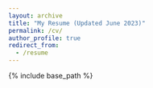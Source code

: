 ```yaml
---
layout: archive
title: "My Resume (Updated June 2023)"
permalink: /cv/
author_profile: true
redirect_from:
  - /resume
---
```


{% include base_path %}

<object data="../files/cv.pdf" width="1000" height="1000" type='application/pdf'></object>